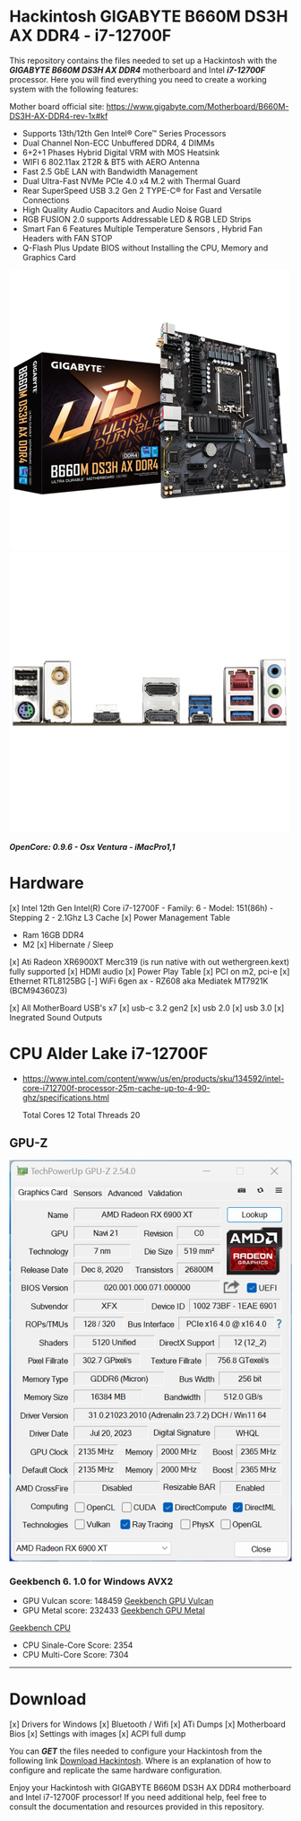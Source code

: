 # Hackintosh GIGABYTE B660M DS3H AX DDR4 - i7-12700F

This repository contains the files needed to set up a Hackintosh with the ***GIGABYTE B660M DS3H AX DDR4*** motherboard and Intel ***i7-12700F*** processor. Here you will find everything you need to create a working system with the following features:

Mother board official site: https://www.gigabyte.com/Motherboard/B660M-DS3H-AX-DDR4-rev-1x#kf

* Supports 13th/12th Gen Intel® Core™ Series Processors
* Dual Channel Non-ECC Unbuffered DDR4, 4 DIMMs  
* 6+2+1 Phases Hybrid Digital VRM with MOS Heatsink 
* WIFI 6 802.11ax 2T2R & BT5 with AERO Antenna 
* Fast 2.5 GbE LAN with Bandwidth Management  
* Dual Ultra-Fast NVMe PCIe 4.0 x4 M.2 with Thermal Guard  
* Rear SuperSpeed USB 3.2 Gen 2 TYPE-C® for Fast and Versatile Connections   
* High Quality Audio Capacitors and Audio Noise Guard 
* RGB FUSION 2.0 supports Addressable LED & RGB LED Strips  
* Smart Fan 6 Features Multiple Temperature Sensors , Hybrid Fan Headers with FAN STOP  
* Q-Flash Plus Update BIOS without Installing the CPU, Memory and Graphics Card  


![MotherBoard](Images/500-2.png)
![MotherBoard Ports](Images/500-1.png)

***OpenCore: 0.9.6 - Osx Ventura - iMacPro1,1***

# Hardware

[x] Intel 12th Gen Intel(R) Core i7-12700F
    - Family: 6
    - Model: 151(86h)
    - Stepping 2
    - 2.1Ghz L3 Cache
    [x] Power Management Table

- Ram 16GB DDR4 
- M2 
[x] Hibernate / Sleep

[x] Ati Radeon XR6900XT Merc319 (is run native with out wethergreen.kext) fully supported
    [x] HDMI audio
    [x] Power Play Table
[x] PCI on m2, pci-e
[x] Ethernet RTL8125BG
[-] WiFi 6gen ax - RZ608 aka Mediatek MT7921K (BCM94360Z3)

[x] All MotherBoard USB's x7
    [x] usb-c 3.2 gen2
    [x] usb 2.0
    [x] usb 3.0
[x] Inegrated Sound Outputs


# CPU Alder Lake i7-12700F
* https://www.intel.com/content/www/us/en/products/sku/134592/intel-core-i712700f-processor-25m-cache-up-to-4-90-ghz/specifications.html
  
    Total Cores 12
    Total Threads 20

## GPU-Z

![GPU-Z](Images/cpuZ.png)

### Geekbench 6. 1.0 for Windows AVX2

* GPU Vulcan score: 148459 [Geekbench GPU Vulcan](https://browser.geekbench.com/v6/compute/1301866)
* GPU Metal score: 232433 [Geekbench GPU Metal](https://browser.geekbench.com/v6/compute/1301862)

[Geekbench CPU](https://browser.geekbench.com/v6/cpu/3586276)
* CPU Sinale-Core Score: 2354
* CPU Multi-Core Score: 7304

---

# Download 

[x] Drivers for Windows
  [x] Bluetooth / Wifi
[x] ATi Dumps
[x] Motherboard Bios
    [x] Settings with images
[x] ACPI full dump

You can ***GET*** the files needed to configure your Hackintosh from the following link [Download Hackintosh](https://ko-fi.com/s/8d36c83052).
Where is an explanation of how to configure and replicate the same hardware configuration.

Enjoy your Hackintosh with GIGABYTE B660M DS3H AX DDR4 motherboard and Intel i7-12700F processor! If you need additional help, feel free to consult the documentation and resources provided in this repository.